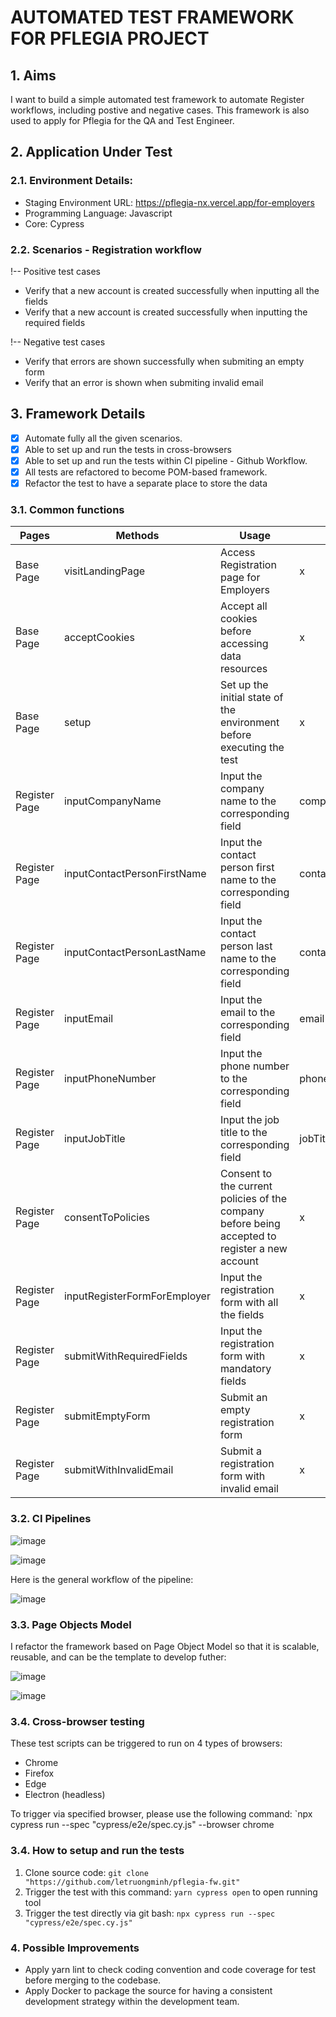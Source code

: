 # AUTOMATED TEST FRAMEWORK FOR PFLEGIA PROJECT

## 1. Aims
I want to build a simple automated test framework to automate Register workflows, including postive and negative cases. This framework is also used to apply for Pflegia for the QA and Test Engineer. 

## 2. Application Under Test
### 2.1. Environment Details: 
* Staging Environment URL: https://pflegia-nx.vercel.app/for-employers
* Programming Language: Javascript
* Core: Cypress

### 2.2. Scenarios - Registration workflow
!-- Positive test cases
* Verify that a new account is created successfully when inputting all the fields
* Verify that a new account is created successfully when inputting the required fields

!-- Negative test cases
* Verify that errors are shown successfully when submiting an empty form
* Verify that an error is shown when submiting invalid email

## 3. Framework Details
- [x] Automate fully all the given scenarios.
- [x] Able to set up and run the tests in cross-browsers
- [x] Able to set up and run the tests within CI pipeline - Github Workflow.
- [x] All tests are refactored to become POM-based framework.
- [x] Refactor the test to have a separate place to store the data

### 3.1. Common functions
| Pages  | Methods | Usage | Input |
| ------------- | ------------- | ------------- | ------------- |
| Base Page | visitLandingPage | Access Registration page for Employers | x |
| Base Page | acceptCookies | Accept all cookies before accessing data resources | x | 
| Base Page | setup | Set up the initial state of the environment before executing the test | x | 
| Register Page | inputCompanyName | Input the company name to the corresponding field | companyName |
| Register Page | inputContactPersonFirstName | Input the contact person first name to the corresponding field | contactPersonFirstname |
| Register Page | inputContactPersonLastName | Input the contact person last name to the corresponding field | contactPersonLastname |
| Register Page | inputEmail | Input the email to the corresponding field | email | 
| Register Page | inputPhoneNumber | Input the phone number to the corresponding field | phoneNumber | 
| Register Page | inputJobTitle | Input the job title to the corresponding field | jobTitle | 
| Register Page | consentToPolicies | Consent to the current policies of the company before being accepted to register a new account | x | 
| Register Page | inputRegisterFormForEmployer | Input the registration form with all the fields | x | 
| Register Page | submitWithRequiredFields | Input the registration form with mandatory fields | x | 
| Register Page | submitEmptyForm | Submit an empty registration form | x | 
| Register Page | submitWithInvalidEmail | Submit a registration form with invalid email | x | 

### 3.2. CI Pipelines

![image](https://user-images.githubusercontent.com/53706302/229240681-ba55e09c-9f07-4fae-9848-338b53070b09.png)

![image](https://user-images.githubusercontent.com/53706302/229240862-114d5bad-2977-48d4-a17c-d6d77ccecb7c.png)

Here is the general workflow of the pipeline:

![image](https://user-images.githubusercontent.com/53706302/229240742-7ab6de13-ed37-4ec8-a615-3ca2f61bca4a.png)

### 3.3. Page Objects Model
I refactor the framework based on Page Object Model so that it is scalable, reusable, and can be the template to develop futher: 

![image](https://user-images.githubusercontent.com/53706302/229240943-97ef8fb8-6ffa-49b5-8329-66d15fe94326.png)

![image](https://user-images.githubusercontent.com/53706302/229249939-1f3c1643-f172-4775-beae-86af7c0c417c.png)

### 3.4. Cross-browser testing
These test scripts can be triggered to run on 4 types of browsers: 
* Chrome
* Firefox
* Edge
* Electron (headless)

To trigger via specified browser, please use the following command: `npx cypress run --spec "cypress/e2e/spec.cy.js" --browser chrome

### 3.4. How to setup and run the tests
1. Clone source code: `git clone "https://github.com/letruongminh/pflegia-fw.git"`
2. Trigger the test with this command: `yarn cypress open` to open running tool 
3. Trigger the test directly via git bash: `npx cypress run --spec "cypress/e2e/spec.cy.js"`

### 4. Possible Improvements
* Apply yarn lint to check coding convention and code coverage for test before merging to the codebase.
* Apply Docker to package the source for having a consistent development strategy within the development team.
